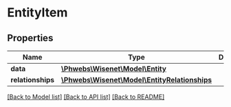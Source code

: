 # EntityItem

## Properties
Name | Type | Description | Notes
------------ | ------------- | ------------- | -------------
**data** | [**\Phwebs\Wisenet\Model\Entity**](Entity.md) |  | [optional] 
**relationships** | [**\Phwebs\Wisenet\Model\EntityRelationships**](EntityRelationships.md) |  | [optional] 

[[Back to Model list]](../../README.md#documentation-for-models) [[Back to API list]](../../README.md#documentation-for-api-endpoints) [[Back to README]](../../README.md)

